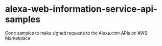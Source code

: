# alexa-web-information-service-api-samples
Code samples to make signed requests to the Alexa.com APis on AWS Marketplace
